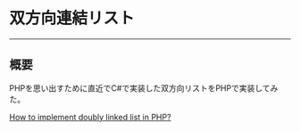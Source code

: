 # 双方向連結リスト

---

## 概要

PHPを思い出すために直近でC#で実装した双方向リストをPHPで実装してみた。  

[How to implement doubly linked list in PHP?](https://stackoverflow.com/questions/8469611/how-to-implement-doubly-linked-list-in-php)  
